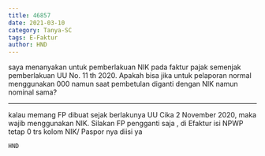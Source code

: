 ```yaml
---
title: 46857
date: 2021-03-10
category: Tanya-SC
tags: E-Faktur
author: HND
---
```


saya menanyakan untuk pemberlakuan NIK pada faktur pajak semenjak pemberlakuan UU No. 11 th 2020. Apakah bisa jika untuk pelaporan normal menggunakan 000 namun saat pembetulan diganti dengan NIK namun nominal sama?

---

kalau memang FP dibuat sejak berlakunya UU Cika 2 November 2020, maka wajib menggunakan NIK. Silakan FP pengganti saja , di Efaktur isi NPWP tetap 0 trs kolom NIK/ Paspor nya diisi ya

`HND`

